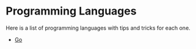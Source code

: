 # Programming Languages

Here is a list of programming languages with tips and tricks for each one.

-   [Go](go/)
